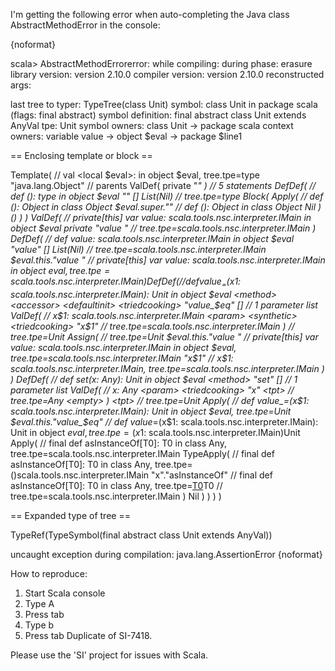 I'm getting the following error when auto-completing the Java class AbstractMethodError in the console:

{noformat}

scala> AbstractMethodErrorerror:
     while compiling: <console>
        during phase: erasure
     library version: version 2.10.0
    compiler version: version 2.10.0
  reconstructed args:

  last tree to typer: TypeTree(class Unit)
              symbol: class Unit in package scala (flags: final abstract)
   symbol definition: final abstract class Unit extends AnyVal
                 tpe: Unit
       symbol owners: class Unit -> package scala
      context owners: variable value -> object $eval -> package $line1

== Enclosing template or block ==

Template( // val <local $eval>: <notype> in object $eval, tree.tpe=type
  "java.lang.Object" // parents
  ValDef(
    private
    "_"
    <tpt>
    <empty>
  )
  // 5 statements
  DefDef( // def <init>(): type in object $eval
    <method>
    "<init>"
    []
    List(Nil)
    <tpt> // tree.tpe=type
    Block(
      Apply( // def <init>(): Object in class Object
        $eval.super."<init>" // def <init>(): Object in class Object
        Nil
      )
      ()
    )
  )
  ValDef( // private[this] var value: scala.tools.nsc.interpreter.IMain in object $eval
    private <mutable> <local> <defaultinit> <triedcooking>
    "value "
    <tpt> // tree.tpe=scala.tools.nsc.interpreter.IMain
    <empty>
  )
  DefDef( // def value: scala.tools.nsc.interpreter.IMain in object $eval
    <method> <accessor> <defaultinit> <triedcooking>
    "value"
    []
    List(Nil)
    <tpt> // tree.tpe=scala.tools.nsc.interpreter.IMain
    $eval.this."value " // private[this] var value: scala.tools.nsc.interpreter.IMain in object $eval, tree.tpe=scala.tools.nsc.interpreter.IMain
  )
  DefDef( // def value_=(x$1: scala.tools.nsc.interpreter.IMain): Unit in object $eval
    <method> <accessor> <defaultinit> <triedcooking>
    "value_$eq"
    []
    // 1 parameter list
    ValDef( // x$1: scala.tools.nsc.interpreter.IMain
      <param> <synthetic> <triedcooking>
      "x$1"
      <tpt> // tree.tpe=scala.tools.nsc.interpreter.IMain
      <empty>
    )
    <tpt> // tree.tpe=Unit
    Assign( // tree.tpe=Unit
      $eval.this."value " // private[this] var value: scala.tools.nsc.interpreter.IMain in object $eval, tree.tpe=scala.tools.nsc.interpreter.IMain
      "x$1" // x$1: scala.tools.nsc.interpreter.IMain, tree.tpe=scala.tools.nsc.interpreter.IMain
    )
  )
  DefDef( // def set(x: Any): Unit in object $eval
    <method>
    "set"
    []
    // 1 parameter list
    ValDef( // x: Any
      <param> <triedcooking>
      "x"
      <tpt> // tree.tpe=Any
      <empty>
    )
    <tpt> // tree.tpe=Unit
    Apply( // def value_=(x$1: scala.tools.nsc.interpreter.IMain): Unit in object $eval, tree.tpe=Unit
      $eval.this."value_$eq" // def value_=(x$1: scala.tools.nsc.interpreter.IMain): Unit in object $eval, tree.tpe=(x$1: scala.tools.nsc.interpreter.IMain)Unit
      Apply( // final def asInstanceOf[T0]: T0 in class Any, tree.tpe=scala.tools.nsc.interpreter.IMain
        TypeApply( // final def asInstanceOf[T0]: T0 in class Any, tree.tpe=()scala.tools.nsc.interpreter.IMain
          "x"."asInstanceOf" // final def asInstanceOf[T0]: T0 in class Any, tree.tpe=[T0]()T0
          <tpt> // tree.tpe=scala.tools.nsc.interpreter.IMain
        )
        Nil
      )
    )
  )
)

== Expanded type of tree ==

TypeRef(TypeSymbol(final abstract class Unit extends AnyVal))

uncaught exception during compilation: java.lang.AssertionError
{noformat}

How to reproduce:

1. Start Scala console
2. Type A
3. Press tab
4. Type b
5. Press tab
Duplicate of SI-7418.

Please use the 'SI' project for issues with Scala.
